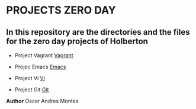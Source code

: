 # PROJECTS ZERO DAY

## In this repository are the directories and the files for the zero day projects of Holberton

- Project Vagrant [Vagrant](https://github.com/Andmontc/holbertonschool-zero_day/tree/master/0x00-vagrant)

- Projec Emacs [Emacs](https://github.com/Andmontc/holbertonschool-zero_day/tree/master/0x01-emacs)

- Project Vi [Vi](https://github.com/Andmontc/holbertonschool-zero_day/tree/master/0x02-vi)

- Project Git [Git](https://github.com/Andmontc/holbertonschool-zero_day/tree/master/0x03-git)

**Author**
Oscar Andres Montes

